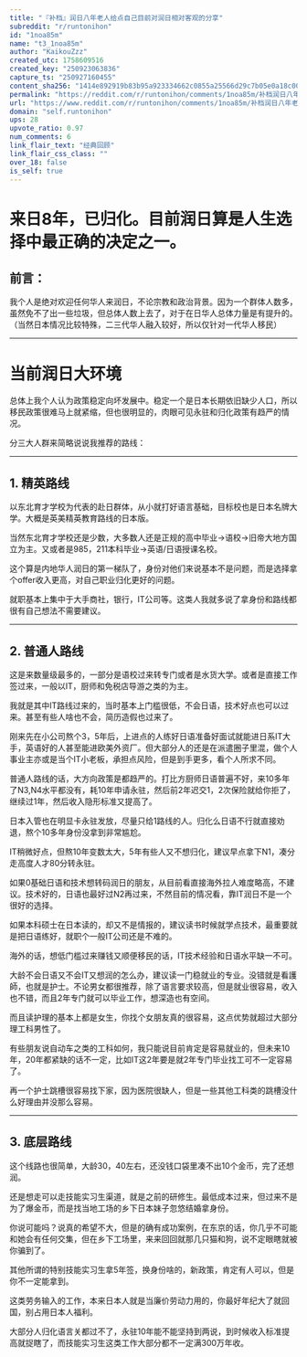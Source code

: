 ```yaml
---
title: "『补档』润日八年老人给点自己目前对润日相对客观的分享"
subreddit: "r/runtonihon"
id: "1noa85m"
name: "t3_1noa85m"
author: "KaikouZzz"
created_utc: 1758609516
created_key: "250923063836"
capture_ts: "250927160455"
content_sha256: "1414e892919b83b95a923334662c0855a25566d29c7b05e0a18c00585dbbf512"
permalink: "https://reddit.com/r/runtonihon/comments/1noa85m/补档润日八年老人给点自己目前对润日相对客观的分享/"
url: "https://www.reddit.com/r/runtonihon/comments/1noa85m/补档润日八年老人给点自己目前对润日相对客观的分享/"
domain: "self.runtonihon"
ups: 28
upvote_ratio: 0.97
num_comments: 6
link_flair_text: "经典回顾"
link_flair_css_class: ""
over_18: false
is_self: true
---
```


# 来日8年，已归化。目前润日算是人生选择中最正确的决定之一。

## 前言：

我个人是绝对欢迎任何华人来润日，不论宗教和政治背景。因为一个群体人数多，虽然免不了出一些垃圾，但总体人数上去了，对于在日华人总体力量是有提升的。（当然日本情况比较特殊，二三代华人融入较好，所以仅针对一代华人移民）

------------------------------------------------------------------------

# 当前润日大环境

总体上我个人认为政策稳定向坏发展中。稳定一个是日本长期依旧缺少人口，所以移民政策很难马上就紧缩，但也很明显的，肉眼可见永驻和归化政策有趋严的情况。

分三大人群来简略说说我推荐的路线：

------------------------------------------------------------------------

## 1. 精英路线

以东北育才学校为代表的赴日群体，从小就打好语言基础，目标校也是日本名牌大学。大概是英美精英教育路线的日本版。

当然东北育才学校还是少数，大多数人还是正规的高中毕业-\>语校-\>旧帝大地方国立为主。又或者是985，211本科毕业-\>英语/日语授课名校。

这个算是内地华人润日的第一梯队了，身份对他们来说基本不是问题，而是选择拿个offer收入更高，对自己职业归化更好的问题。

就职基本上集中于大手商社，银行，IT公司等。这类人我就多说了拿身份和路线都很有自己想法不需要建议。

------------------------------------------------------------------------

## 2. 普通人路线

这是来数量级最多的，一部分是语校过来转专门或者是水货大学。或者是直接工作签过来，一般以IT，厨师和免税店导游之类的为主。

我就是其中IT路线过来的，当时基本上门槛很低，不会日语，技术好点也可以过来。甚至有些人啥也不会，简历造假也过来了。

刚来先在小公司熬个3，5年后，上进点的人练好日语准备好面试就能进日系IT大手，英语好的人甚至能进欧美外资厂。但大部分人的还是在派遣圈子里混，做个人事业主亦或是当个IT小老板，承担点风险，但是到手更多，看个人所求不同。

普通人路线的话，大方向政策是都趋严的。打比方厨师日语普遍不好，来10多年了N3,N4水平都没有，耗10年申请永驻，然后前2年迟交1，2次保险就给你拒了，继续过1年，然后收入隐形标准又提高了。

日本入管也在明显卡永驻发放，尽量只给1路线的人。归化么日语不行就直接劝退，熬个10多年身份没拿到非常尴尬。

IT稍微好点，但熬10年变数太大，5年有些人又不想归化，建议早点拿下N1，凑分走高度人才80分转永驻。

如果0基础日语和技术想转码润日的朋友，从目前看直接海外拉人难度略高，不建议。技术好的，日语也最好过N2再过来，不然目前的情况看，靠IT润日不是一个很好的选择。

如果本科硕士在日本读的，却又不是情报的，建议读书时候就学点技术，最重要就是把日语练好，就职个一般IT公司还是不难的。

海外的话，想低门槛过来赚钱又顺便移民的话，IT技术经验和日语水平缺一不可。

大龄不会日语又不会IT又想润的怎么办，建议读一门稳就业的专业。没错就是看護師，也就是护士。不论男女都很推荐，除了语言要求较高，但是就业很容易，收入也不错，而且2年专门就可以毕业工作，想深造也有空间。

而且读护理的基本上都是女生，你找个女朋友真的很容易，这点优势就超过大部分理工科男性了。

有些朋友说自动车之类的工科如何，我只能说目前肯定是容易就业的，但未来10年，20年都紧缺的话不一定，比如IT这2年要是就2年专门毕业找工可不一定容易了。

再一个护士跳槽很容易找下家，因为医院很缺人，但是一些其他工科类的跳槽没什么好理由并没那么容易。

------------------------------------------------------------------------

## 3. 底层路线

这个线路也很简单，大龄30，40左右，还没钱口袋里凑不出10个金币，完了还想润。

还是想走可以走技能实习生渠道，就是之前的研修生。最低成本过来，但过来不是为了爆金币，而是找当地工场的乡下日本妹子忽悠结婚拿身份。

你说可能吗？说真的希望不大，但是的确有成功案例，在东京的话，你几乎不可能和她会有任何交集，但在乡下工场里，来来回回就那几只猫和狗，说不定眼瞎就被你骗到了。

其他所谓的特别技能实习生拿5年签，换身份啥的，新政策，肯定有人可以，但是你不一定能拿到。

这类劳务输入的工作，本来日本人就是当廉价劳动力用的，你最好年纪大了就回国，别占用日本人福利。

大部分人归化语言关都过不了，永驻10年能不能坚持到两说，到时候收入标准提高就捉瞎了，而技能实习生这类工作大部分都不一定满300万年收。
